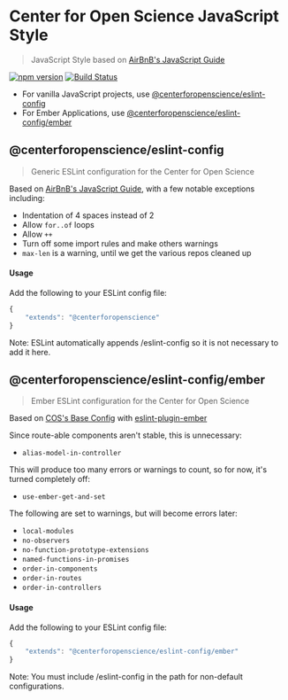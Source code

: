 # Center for Open Science JavaScript Style

> JavaScript Style based on [AirBnB's JavaScript Guide](https://github.com/airbnb/javascript)

[![npm version](https://badge.fury.io/js/%40centerforopenscience%2Feslint-config.svg)](https://badge.fury.io/js/%40centerforopenscience%2Feslint-config)
[![Build Status](https://travis-ci.org/CenterForOpenScience/javascript.svg?branch=master)](https://travis-ci.org/CenterForOpenScience/javascript)

* For vanilla JavaScript projects, use [@centerforopenscience/eslint-config](#centerforopenscienceeslint-config)
* For Ember Applications, use [@centerforopenscience/eslint-config/ember](#centerforopenscienceeslint-configember)

## @centerforopenscience/eslint-config

> Generic ESLint configuration for the Center for Open Science

Based on [AirBnB's JavaScript Guide](https://github.com/airbnb/javascript), with a few notable exceptions including:

* Indentation of 4 spaces instead of 2
* Allow `for..of` loops
* Allow `++`
* Turn off some import rules and make others warnings
* `max-len` is a warning, until we get the various repos cleaned up

#### Usage

Add the following to your ESLint config file:
```javascript
{
    "extends": "@centerforopenscience"
}
```
Note: ESLint automatically appends /eslint-config so it is not necessary to add it here.

## @centerforopenscience/eslint-config/ember

> Ember ESLint configuration for the Center for Open Science

Based on [COS's Base Config](https://github.com/CenterForOpenScience/javascript/blob/master/index.js) with [eslint-plugin-ember](https://github.com/netguru/eslint-plugin-ember)

Since route-able components aren't stable, this is unnecessary:
* `alias-model-in-controller`

This will produce too many errors or warnings to count, so for now, it's turned completely off:
* `use-ember-get-and-set`

The following are set to warnings, but will become errors later:
* `local-modules`
* `no-observers`
* `no-function-prototype-extensions`
* `named-functions-in-promises`
* `order-in-components`
* `order-in-routes`
* `order-in-controllers`

#### Usage

Add the following to your ESLint config file:
```javascript
{
    "extends": "@centerforopenscience/eslint-config/ember"
}
```
Note: You must include /eslint-config in the path for non-default configurations.

